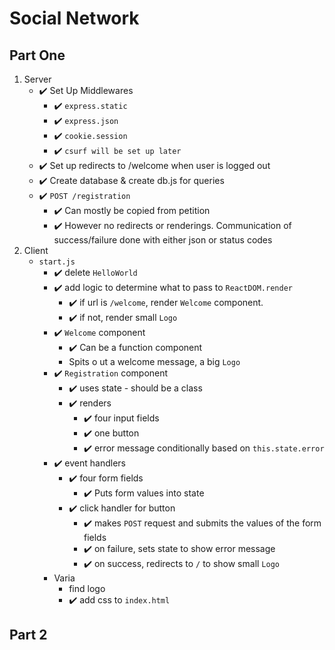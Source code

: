 # Social Network

## Part One

1. Server
    - ✔️ Set Up Middlewares
        - ✔️ `express.static`
        * ✔️ `express.json`
        * ✔️ `cookie.session`
        * ✔️ `csurf will be set up later`
    - ✔️ Set up redirects to /welcome when user is logged out
    * ✔️ Create database & create db.js for queries
    * ✔️ `POST /registration`
        - ✔️ Can mostly be copied from petition
        * ✔️ However no redirects or renderings. Communication of success/failure done with either json or status codes
2. Client
    - `start.js`
        - ✔️ delete `HelloWorld`
        - ✔️ add logic to determine what to pass to `ReactDOM.render`
            - ✔️ if url is `/welcome`, render `Welcome` component.
            - ✔️ if not, render small `Logo`
        - ✔️ `Welcome` component
            - ✔️ Can be a function component
            - Spits o ut a welcome message, a big `Logo`
        - ✔️ `Registration` component
            - ✔️ uses state - should be a class
            - ✔️ renders
                - ✔️ four input fields
                - ✔️ one button
                - ✔️ error message conditionally based on `this.state.error`
        - ✔️ event handlers
            - ✔️ four form fields
                - ✔️ Puts form values into state
            * ✔️ click handler for button
                - ✔️ makes `POST` request and submits the values of the form fields
                - ✔️ on failure, sets state to show error message
                - ✔️ on success, redirects to `/` to show small `Logo`
        * Varia
            - find logo
            - ✔️ add css to `index.html`

## Part 2
